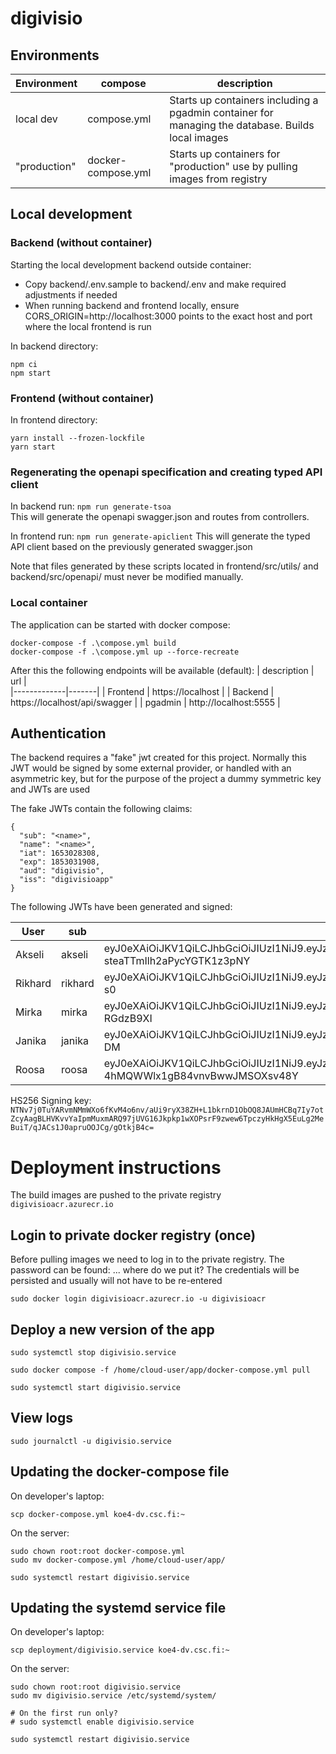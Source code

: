 # digivisio




## Environments

| Environment | compose |  description  |
|-------------|---------|---------------|
| local dev   | compose.yml  | Starts up containers including a pgadmin container for managing the database. Builds local images   |
| "production"   | docker-compose.yml  | Starts up containers for "production" use by pulling images from registry  |


## Local development

### Backend (without container)
Starting the local development backend outside container:   

- Copy backend/.env.sample to backend/.env and make required adjustments if needed
- When running backend and frontend locally, ensure CORS_ORIGIN=http://localhost:3000 points to the exact host and port where the local frontend is run

In backend directory:
```
npm ci
npm start
```


### Frontend (without container)

In frontend directory:
```
yarn install --frozen-lockfile
yarn start
```


### Regenerating the openapi specification and creating typed API client

In backend run: `npm run generate-tsoa`   
This will generate the openapi swagger.json and routes from controllers.

In frontend run: `npm run generate-apiclient`
This will generate the typed API client based on the previously generated swagger.json   
   
Note that files generated by these scripts located in frontend/src/utils/ and backend/src/openapi/ must never be modified manually.

### Local container
The application can be started with docker compose:
```
docker-compose -f .\compose.yml build
docker-compose -f .\compose.yml up --force-recreate
```

After this the following endpoints will be available (default):
| description |  url |   
|-------------|-------|
| Frontend   | https://localhost  |
| Backend    | https://localhost/api/swagger  |
| pgadmin    | http://localhost:5555  |


## Authentication
The backend requires a "fake" jwt created for this project. Normally this JWT would be signed by some external provider, or handled with an asymmetric key, but for the purpose of the project a dummy symmetric key and JWTs are used

The fake JWTs contain the following claims:
```
{
  "sub": "<name>",
  "name": "<name>",
  "iat": 1653028308,
  "exp": 1853031908,
  "aud": "digivisio",
  "iss": "digivisioapp"
}
```

The following JWTs have been generated and signed:   

| User | sub | JWT |
|------|-----|-----|
| Akseli | akseli  |   eyJ0eXAiOiJKV1QiLCJhbGciOiJIUzI1NiJ9.eyJzdWIiOiJha3NlbGkiLCJuYW1lIjoiQWtzZWxpIiwiaWF0IjoxNjUzMDI4MzA4LCJleHAiOjE4NTMwMzE5MDgsImF1ZCI6ImRpZ2l2aXNpbyIsImlzcyI6ImRpZ2l2aXNpb2FwcCJ9.6TKQnmiIs2JdmZcgW-steaTTmIlh2aPycYGTK1z3pNY   |
| Rikhard | rikhard  |  eyJ0eXAiOiJKV1QiLCJhbGciOiJIUzI1NiJ9.eyJzdWIiOiJyaWtoYXJkIiwibmFtZSI6IlJpa2hhcmQiLCJpYXQiOjE2NTMwMjgzMDgsImV4cCI6MTg1MzAzMTkwOCwiYXVkIjoiZGlnaXZpc2lvIiwiaXNzIjoiZGlnaXZpc2lvYXBwIn0.V5HL_Ky4OcZHe4F0gYhfhvKuccDKkB2IEWjAZoY3-s0   |
| Mirka | mirka  | eyJ0eXAiOiJKV1QiLCJhbGciOiJIUzI1NiJ9.eyJzdWIiOiJtaXJrYSIsIm5hbWUiOiJNaXJrYSIsImlhdCI6MTY1MzAyODMwOCwiZXhwIjoxODUzMDMxOTA4LCJhdWQiOiJkaWdpdmlzaW8iLCJpc3MiOiJkaWdpdmlzaW9hcHAifQ.aF0JhUxok_UQiKDbYoNm0R0y3E_H4AXlyk-RGdzB9XI  |
| Janika | janika  | eyJ0eXAiOiJKV1QiLCJhbGciOiJIUzI1NiJ9.eyJzdWIiOiJqYW5pa2EiLCJuYW1lIjoiSmFuaWthIiwiaWF0IjoxNjUzMDI4MzA4LCJleHAiOjE4NTMwMzE5MDgsImF1ZCI6ImRpZ2l2aXNpbyIsImlzcyI6ImRpZ2l2aXNpb2FwcCJ9.l2uYr99fOHWKrhAtwNQmEAsdm8LrE9el4rZc20sg-DM     |
| Roosa | roosa  |   eyJ0eXAiOiJKV1QiLCJhbGciOiJIUzI1NiJ9.eyJzdWIiOiJyb29zYSIsIm5hbWUiOiJyb29zYSIsImlhdCI6MTY1MzAyODMwOCwiZXhwIjoxODUzMDMxOTA4LCJhdWQiOiJkaWdpdmlzaW8iLCJpc3MiOiJkaWdpdmlzaW9hcHAifQ.d0waCtruX6oWr-4hMQWWlx1gB84vnvBwwJMSOXsv48Y    |

HS256 Signing key: `NTNv7j0TuYARvmNMmWXo6fKvM4o6nv/aUi9ryX38ZH+L1bkrnD1ObOQ8JAUmHCBq7Iy7otZcyAagBLHVKvvYaIpmMuxmARQ97jUVG16Jkpkp1wXOPsrF9zwew6TpczyHkHgX5EuLg2MeBuiT/qJACs1J0apruOOJCg/gOtkjB4c=`



# Deployment instructions

The build images are pushed to the private registry `digivisioacr.azurecr.io`


## Login to private docker registry (once)
Before pulling images we need to log in to the private registry. The password can be found: ... where do we put it?
The credentials will be persisted and usually will not have to be re-entered

```
sudo docker login digivisioacr.azurecr.io -u digivisioacr
```


## Deploy a new version of the app

```
sudo systemctl stop digivisio.service

sudo docker compose -f /home/cloud-user/app/docker-compose.yml pull

sudo systemctl start digivisio.service
```

## View logs

```
sudo journalctl -u digivisio.service
```

## Updating the docker-compose file

On developer's laptop:
```
scp docker-compose.yml koe4-dv.csc.fi:~
```

On the server:
```
sudo chown root:root docker-compose.yml
sudo mv docker-compose.yml /home/cloud-user/app/

sudo systemctl restart digivisio.service
```

## Updating the systemd service file

On developer's laptop:
```
scp deployment/digivisio.service koe4-dv.csc.fi:~
```

On the server:
```
sudo chown root:root digivisio.service
sudo mv digivisio.service /etc/systemd/system/

# On the first run only?
# sudo systemctl enable digivisio.service

sudo systemctl restart digivisio.service
```

